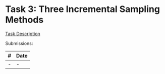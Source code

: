 # Task 3: Three Incremental Sampling Methods

[Task Description](https://txt.github.io/fss18/proj/w3/)

Submissions:

| # | Date |
| --- | --- |
| - | - |